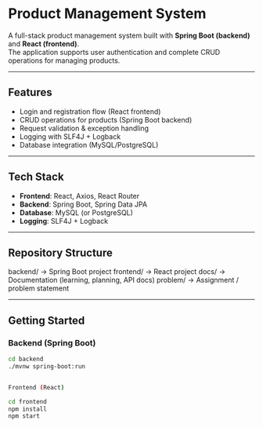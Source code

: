 
# Product Management System

A full-stack product management system built with **Spring Boot (backend)** and **React (frontend)**.  
The application supports user authentication and complete CRUD operations for managing products.  

---

## Features
- Login and registration flow (React frontend)
- CRUD operations for products (Spring Boot backend)
- Request validation & exception handling
- Logging with SLF4J + Logback
- Database integration (MySQL/PostgreSQL)

---

## Tech Stack
- **Frontend**: React, Axios, React Router
- **Backend**: Spring Boot, Spring Data JPA
- **Database**: MySQL (or PostgreSQL)
- **Logging**: SLF4J + Logback

---

## Repository Structure
backend/ → Spring Boot project
frontend/ → React project
docs/ → Documentation (learning, planning, API docs)
problem/ → Assignment / problem statement



---

## Getting Started

### Backend (Spring Boot)
```bash
cd backend
./mvnw spring-boot:run


Frontend (React)

cd frontend
npm install
npm start

